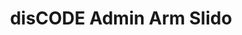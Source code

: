 ---
title: disCODE Admin Arm Slido
redirect_to: https://app.sli.do/event/7YVieqWNzW4qkiPcwjumxR/live/questions
redirect_from: 
  - /disCODEAASlido
---